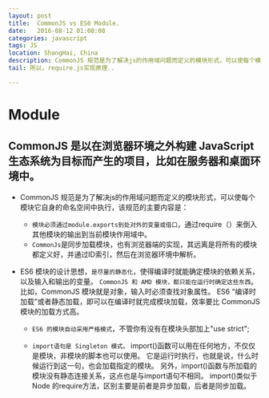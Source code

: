```yaml
---
layout: post
title:  CommonJS vs ES6 Module.
date:   2016-08-12 01:08:08
categories: javascript
tags: JS
location: ShangHai, China
description: CommonJS 规范是为了解决js的作用域问题而定义的模块形式，可以使每个模块它自身的命名空间中执行...
tail: 所以，require.js实现原理..

---
```



Module
=========

CommonJS 是以在浏览器环境之外构建 JavaScript 生态系统为目标而产生的项目，比如在服务器和桌面环境中。
----------
+ CommonJS 规范是为了解决js的作用域问题而定义的模块形式，可以使每个模块它自身的命名空间中执行，该规范的主要内容是：
    + `模块必须通过module.exports到处对外的变量或借口`，通过require（）来倒入其他模块的输出到当前模块作用域中。
    + `CommonJs`是同步加载模块，也有浏览器端的实现，其远离是将所有的模块都定义好，并通过ID索引，然后在浏览器环境中解析。

+ ES6 模块的设计思想，`是尽量的静态化`，使得编译时就能确定模块的依赖关系，以及输入和输出的变量。
`CommonJS 和 AMD 模块，都只能在运行时确定这些东西`。
比如，CommonJS 模块就是对象，输入时必须查找对象属性。
ES6 “编译时加载”或者静态加载，即可以在编译时就完成模块加载，效率要比 CommonJS 模块的加载方式高。

    + `ES6 的模块自动采用严格模式`，不管你有没有在模块头部加上"use strict";

    + `import语句是 Singleton 模式。`
import()函数可以用在任何地方，不仅仅是模块，非模块的脚本也可以使用。
它是运行时执行，也就是说，什么时候运行到这一句，也会加载指定的模块。
另外，import()函数与所加载的模块没有静态连接关系，这点也是与import语句不相同。
import()类似于 Node 的require方法，区别主要是前者是异步加载，后者是同步加载。
